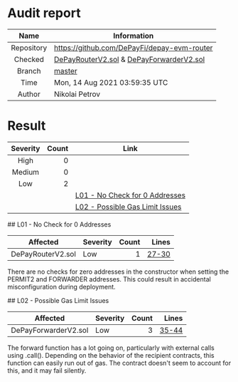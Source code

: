 # Audit report

| Name       | Information |
|:----------:|-----------|
| Repository | https://github.com/DePayFi/depay-evm-router |
| Checked    | [DePayRouterV2.sol](https://github.com/DePayFi/depay-evm-router/blob/master/contracts/DePayRouterV2.sol) & [DePayForwarderV2.sol](https://github.com/DePayFi/depay-evm-router/blob/master/contracts/DePayForwarderV2.sol) |
| Branch     | [master](https://github.com/DePayFi/depay-evm-router) |
| Time       | Mon, 14 Aug 2021 03:59:35 UTC |
| Author     | Nikolai Petrov| 

# Result

| Severity | Count     | Link |
|:--------:|----------:|------|
| High     | 0        |       |
|Medium    | 0        |       | 
| Low      | 2         |       |
|||[L01 - No Check for 0 Addresses](#L01)|
|||[L02 - Possible Gas Limit Issues](#L02)|

<a name="L01"/>
## L01 - No Check for 0 Addresses

 Affected      | Severity  | Count | Lines |
|:-------------:|:----------|------:|-------:|
| DePayRouterV2.sol  | Low    |   1   | [27-30](https://github.com/DePayFi/depay-evm-router/blob/master/contracts/DePayRouterV2.sol#L27-L30)

There are no checks for zero addresses in the constructor when setting the PERMIT2 and FORWARDER addresses. This could result in accidental misconfiguration during deployment.

<a name="L02"/>
## L02 - Possible Gas Limit Issues

 Affected      | Severity  | Count | Lines |
|:-------------:|:----------|------:|-------:|
| DePayForwarderV2.sol  | Low    |   3   | [35-44](https://github.com/DePayFi/depay-evm-router/blob/master/contracts/DePayForwarderV2.sol#L35-L44)

The forward function has a lot going on, particularly with external calls using .call(). Depending on the behavior of the recipient contracts, this function can easily run out of gas. The contract doesn't seem to account for this, and it may fail silently.
